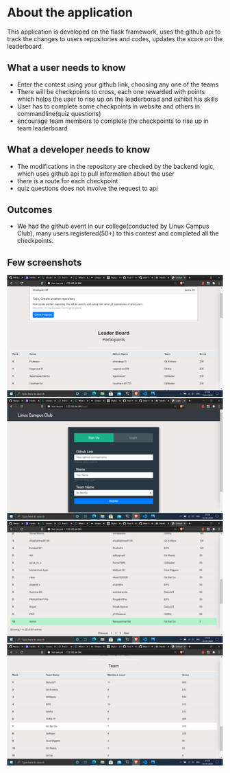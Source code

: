 # About the application

This application is developed on the flask framework, uses the github api to track the changes to users repositories and codes, updates the score on the leaderboard 

## What a user needs to know
* Enter the contest using your github link, choosing any one of the teams
* There will be checkpoints to cross, each one rewarded with points which helps the user to rise up on the leaderborad and exhibit his skills
* User has to complete some checkpoints in website and others in commandline(quiz questions)
* encourage team members to complete the checkpoints to rise up in team leaderboard

## What a developer needs to know
* The modifications in the repository are checked by the backend logic, which uses github api to pull information about the user
* there is a route for each checkpoint
* quiz questions does not involve the request to api

## Outcomes
* We had the github event in our college(conducted by Linux Campus Club), many users registered(50+) to this contest and completed all the checkpoints.

## Few screenshots
![The final leaderboard](/screenshots/leaderboard1.png)
![Register Page](/screenshots/register_page.png)
![Leaderboard](/screenshots/leaderboard2.png)
![Leaderboard](/screenshots/leaderboard3.png)
